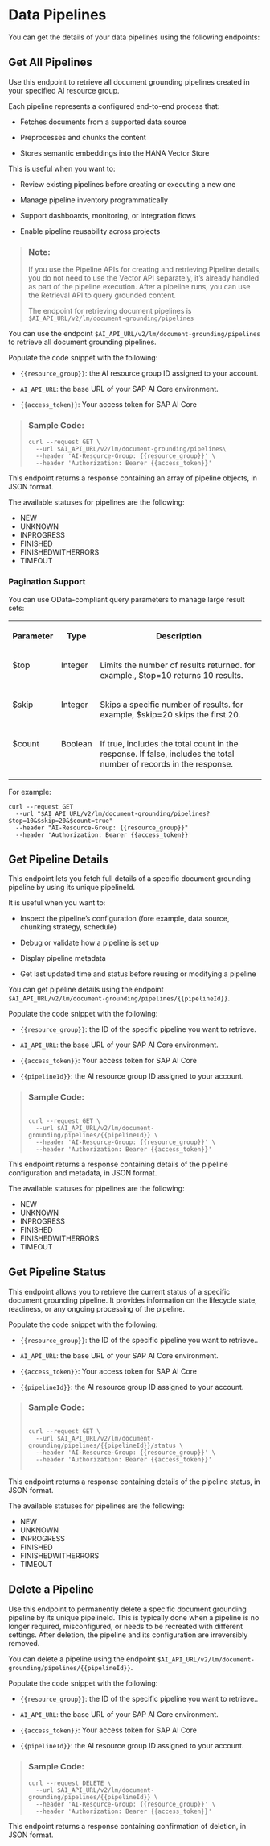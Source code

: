 <!-- copy4af7e1f7b522443584cc73876aad38c8 -->

# Data Pipelines

You can get the details of your data pipelines using the following endpoints:



<a name="copy4af7e1f7b522443584cc73876aad38c8__section_tp4_cnb_4fc"/>

## Get All Pipelines

Use this endpoint to retrieve all document grounding pipelines created in your specified AI resource group.

Each pipeline represents a configured end-to-end process that:

-   Fetches documents from a supported data source

-   Preprocesses and chunks the content

-   Stores semantic embeddings into the HANA Vector Store


This is useful when you want to:

-   Review existing pipelines before creating or executing a new one

-   Manage pipeline inventory programmatically

-   Support dashboards, monitoring, or integration flows

-   Enable pipeline reusability across projects


> ### Note:  
> If you use the Pipeline APIs for creating and retrieving Pipeline details, you do not need to use the Vector API separately, it’s already handled as part of the pipeline execution. After a pipeline runs, you can use the Retrieval API to query grounded content.
> 
> The endpoint for retrieving document pipelines is `$AI_API_URL/v2/lm/document-grounding/pipelines`

You can use the endpoint `$AI_API_URL/v2/lm/document-grounding/pipelines` to retrieve all document grounding pipelines.

Populate the code snippet with the following:

-   `{{resource_group}}`: the AI resource group ID assigned to your account.

-   `AI_API_URL`: the base URL of your SAP AI Core environment.

-   `{{access_token}}`: Your access token for SAP AI Core

> ### Sample Code:  
> ```
> curl --request GET \
>   --url $AI_API_URL/v2/lm/document-grounding/pipelines\
>   --header 'AI-Resource-Group: {{resource_group}}' \ 
>   --header 'Authorization: Bearer {{access_token}}'
> ```

This endpoint returns a response containing an array of pipeline objects, in JSON format.

The available statuses for pipelines are the following:

-   NEW
-   UNKNOWN
-   INPROGRESS
-   FINISHED
-   FINISHEDWITHERRORS
-   TIMEOUT



### Pagination Support

You can use OData-compliant query parameters to manage large result sets:


<table>
<tr>
<th valign="top">

Parameter

</th>
<th valign="top">

Type

</th>
<th valign="top">

Description

</th>
</tr>
<tr>
<td valign="top">

$top

</td>
<td valign="top">

Integer

</td>
<td valign="top">

Limits the number of results returned. for example., $top=10 returns 10 results.

</td>
</tr>
<tr>
<td valign="top">

$skip

</td>
<td valign="top">

Integer

</td>
<td valign="top">

Skips a specific number of results. for example, $skip=20 skips the first 20.

</td>
</tr>
<tr>
<td valign="top">

$count

</td>
<td valign="top">

Boolean

</td>
<td valign="top">

If true, includes the total count in the response. If false, includes the total number of records in the response.

</td>
</tr>
</table>

For example:

```
curl --request GET  
  --url "$AI_API_URL/v2/lm/document-grounding/pipelines?$top=10&$skip=20&$count=true"  
  --header "AI-Resource-Group: {{resource_group}}"
  --header 'Authorization: Bearer {{access_token}}' 
```



<a name="copy4af7e1f7b522443584cc73876aad38c8__section_wkm_2qb_4fc"/>

## Get Pipeline Details

This endpoint lets you fetch full details of a specific document grounding pipeline by using its unique pipelineId.

It is useful when you want to:

-   Inspect the pipeline’s configuration \(fore example, data source, chunking strategy, schedule\)

-   Debug or validate how a pipeline is set up

-   Display pipeline metadata

-   Get last updated time and status before reusing or modifying a pipeline


You can get pipeline details using the endpoint `$AI_API_URL/v2/lm/document-grounding/pipelines/{{pipelineId}}`.

Populate the code snippet with the following:

-   `{{resource_group}}`: the ID of the specific pipeline you want to retrieve.

-   `AI_API_URL`: the base URL of your SAP AI Core environment.

-   `{{access_token}}`: Your access token for SAP AI Core
-   `{{pipelineId}}`: the AI resource group ID assigned to your account.


> ### Sample Code:  
> ```
> 
> curl --request GET \ 
>   --url $AI_API_URL/v2/lm/document-grounding/pipelines/{{pipelineId}} \  
>   --header 'AI-Resource-Group: {{resource_group}}' \
>   --header 'Authorization: Bearer {{access_token}}'
> ```

This endpoint returns a response containing details of the pipeline configuration and metadata, in JSON format.

The available statuses for pipelines are the following:

-   NEW
-   UNKNOWN
-   INPROGRESS
-   FINISHED
-   FINISHEDWITHERRORS
-   TIMEOUT



<a name="copy4af7e1f7b522443584cc73876aad38c8__section_ovl_shh_4fc"/>

## Get Pipeline Status

This endpoint allows you to retrieve the current status of a specific document grounding pipeline. It provides information on the lifecycle state, readiness, or any ongoing processing of the pipeline.

Populate the code snippet with the following:

-   `{{resource_group}}`: the ID of the specific pipeline you want to retrieve..

-   `AI_API_URL`: the base URL of your SAP AI Core environment.

-   `{{access_token}}`: Your access token for SAP AI Core
-   `{{pipelineId}}`: the AI resource group ID assigned to your account.


> ### Sample Code:  
> ```
> 
> curl --request GET \ 
>   --url $AI_API_URL/v2/lm/document-grounding/pipelines/{{pipelineId}}/status \
>   --header 'AI-Resource-Group: {{resource_group}}' \ 
>   --header 'Authorization: Bearer {{access_token}}'
> 
> 
> ```

This endpoint returns a response containing details of the pipeline status, in JSON format.

The available statuses for pipelines are the following:

-   NEW
-   UNKNOWN
-   INPROGRESS
-   FINISHED
-   FINISHEDWITHERRORS
-   TIMEOUT



<a name="copy4af7e1f7b522443584cc73876aad38c8__section_xxx_snb_4fc"/>

## Delete a Pipeline

Use this endpoint to permanently delete a specific document grounding pipeline by its unique pipelineId. This is typically done when a pipeline is no longer required, misconfigured, or needs to be recreated with different settings. After deletion, the pipeline and its configuration are irreversibly removed.

You can delete a pipeline using the endpoint `$AI_API_URL/v2/lm/document-grounding/pipelines/{{pipelineId}}`.

Populate the code snippet with the following:

-   `{{resource_group}}`: the ID of the specific pipeline you want to retrieve..

-   `AI_API_URL`: the base URL of your SAP AI Core environment.

-   `{{access_token}}`: Your access token for SAP AI Core
-   `{{pipelineId}}`: the AI resource group ID assigned to your account.


> ### Sample Code:  
> ```
> curl --request DELETE \
>   --url $AI_API_URL/v2/lm/document-grounding/pipelines/{{pipelineId}} \
>   --header 'AI-Resource-Group: {{resource_group}}' \ 
>   --header 'Authorization: Bearer {{access_token}}'
> ```

This endpoint returns a response containing confirmation of deletion, in JSON format.

